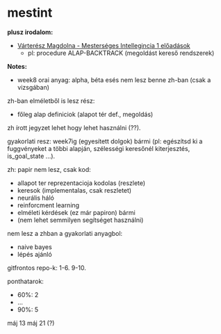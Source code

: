 # mestint

**plusz irodalom:**

- [Várterész Magdolna - Mesterséges Intellegincia 1 előadások](https://arato.inf.unideb.hu/varteresz.magda/mi1folia/foliafo.pdf)
  - pl: procedure ALAP-BACKTRACK (megoldást kereső rendszerek)

**Notes:**

- week8 orai anyag: alpha, béta esés nem lesz benne zh-ban (csak a vizsgában)

zh-ban elméletből is lesz rész:

- főleg alap definiciok (alapot tér def., megoldás)

zh írott jegyzet lehet hogy lehet használni (??).

gyakorlati resz: week7ig (egyesített dolgok) bármi (pl: egészítsd ki a fuggvényeket a többi alapján, szélességi keresőnél kiterjesztés, is_goal_state ...).

zh:
papir nem lesz, csak kod:

- allapot ter reprezentacioja kodolas (reszlete)
- keresok (implementalas, csak reszletet)
- neurális háló
- reinforcment learning
- elméleti kérdések (ez már papiron) bármi
- (nem lehet semmilyen segítséget használni)

nem lesz a zhban a gyakorlati anyagbol:

- naive bayes
- lépés ajánló

gitfrontos repo-k: 1-6. 9-10.

ponthatarok:

- 60%: 2
- ...
- 90%: 5

máj 13
máj 21 (?)
